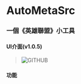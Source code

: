 # AutoMetaSrc
### 一個《英雄聯盟》小工具
#### UI介面(v1.0.5)
> ![GITHUB]( https://github.com/zzzz100344/AutoMetaSrc/blob/main/v1.0.5.jpg "UI介面")
#### 功能
